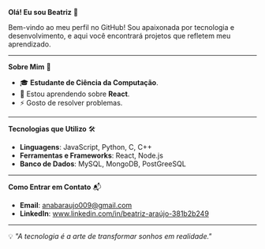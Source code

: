 **Olá! Eu sou Beatriz** 👋  

Bem-vindo ao meu perfil no GitHub! Sou apaixonada por tecnologia e desenvolvimento, e aqui você encontrará projetos que refletem meu aprendizado.

---

**Sobre Mim** 🚀  
- 🎓 **Estudante de Ciência da Computação**.  
- 🌱 Estou aprendendo sobre **React**.  
- ⚡ Gosto de resolver problemas.  

---

**Tecnologias que Utilizo** 🛠️  
- **Linguagens**: JavaScript, Python, C, C++
- **Ferramentas e Frameworks**: React, Node.js 
- **Banco de Dados**: MySQL, MongoDB, PostGreeSQL

---

**Como Entrar em Contato** 📬  
- **Email**: anabaraujo009@gmail.com
- **LinkedIn**: www.linkedin.com/in/beatriz-araújo-381b2b249 

---

💡 *"A tecnologia é a arte de transformar sonhos em realidade."*
